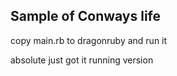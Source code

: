 ## Sample of Conways life

copy main.rb to dragonruby and run it

absolute just got it running version
